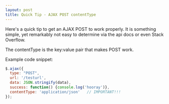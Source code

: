 ```yaml
---
layout: post
title: Quick Tip - AJAX POST contentType 
---
```

Here's a quick tip to get an AJAX POST to work properly. It is something simple, yet remarkably not easy to determine via the api docs or even Stack Overflow.  

The contentType is the key:value pair that makes POST work.

Example code snippet:  

```javascript
$.ajax({
  type: "POST",
  url: '/testurl',
  data: JSON.stringify(data),
  success: function() {console.log('hooray')},
  contentType: 'application/json'   // IMPORTANT!!!
});
```
